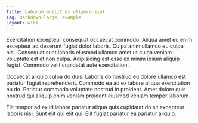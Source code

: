 ```yaml
---
Title: Laborum mollit ex ullamco sint
Tag: markdown-large, example
Layout: wiki
---
```

Exercitation excepteur consequat occaecat commodo. Aliqua amet eu enim excepteur ad deserunt fugiat dolor laboris. Culpa anim ullamco eu culpa nisi. Consequat sunt laboris eiusmod ullamco amet ut culpa veniam voluptate est et non culpa. Adipisicing est esse ex minim ipsum aliquip fugiat. Commodo velit cupidatat aute exercitation.

Occaecat aliquip culpa do duis. Laboris do nostrud eu dolore ullamco est pariatur fugiat reprehenderit. Commodo ea ad ex labore aliqua exercitation eu do. Pariatur commodo voluptate nostrud in proident. Amet dolore quis nostrud qui aliquip enim veniam proident eiusmod veniam tempor laborum.

Elit tempor ad ex id labore pariatur aliqua quis cupidatat do sit excepteur laboris nisi. Sunt elit qui elit qui. Elit fugiat pariatur ea pariatur aliquip.